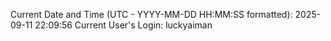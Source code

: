 Current Date and Time (UTC - YYYY-MM-DD HH:MM:SS formatted): 2025-09-11 22:09:56
Current User's Login: luckyaiman
